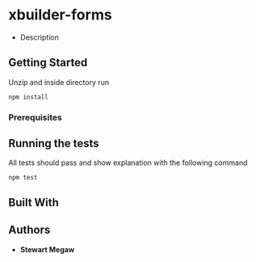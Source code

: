# xbuilder-forms

* Description

## Getting Started

Unzip and inside directory run

```
npm install
```


### Prerequisites



## Running the tests

All tests should pass and show explanation with the following command
```
npm test
```


## Built With


 
## Authors

* **Stewart Megaw**

